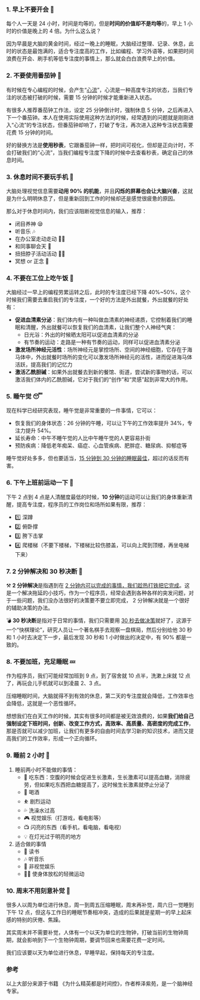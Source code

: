 ### 1. 早上不要开会 📅

每个人一天是 24 小时，时间是均等的，但是**时间的价值却不是均等**的，早上 1 小时的价值是晚上的 4 倍。为什么这么说？

因为早晨是大脑的黄金时间，经过一晚上的睡眠，大脑经过整理、记录、休息，此时的状态是最饱满的，适合专注度高的工作，比如编程、学习外语等，如果把时间浪费在开会、刷手机等低专注度的事情上，那么就会白白浪费早上的价值。

### 2. 不要使用番茄钟 🍅

有时候在专心编程的时候，会产生“<u>心流</u>”，心流是一种高度专注的状态，当我们专注的状态被打破的时候，需要 15 分钟的时候才能重新进入状态。

有很多人推荐番茄钟工作法，设定 25 分钟倒计时，强制休息 5 分钟，之后再进入下一个番茄钟。本人在使用实际使用这种方法的时候，经常遇到的问题就是刚刚进入“心流”的专注状态，但番茄钟却响了，打破了专注，再次进入这种专注状态需要花费 15 分钟的时间。

好的替换方法是**使用秒表**，它跟番茄钟一样，把时间可视化，但却是正向计时，不会打破我们的“心流”，当我们编程专注度下降的时候中去查看秒表，确定自己的休息时间。

### 3. 休息时间不要玩手机 📱

大脑处理视觉信息需要**动用 90% 的机能**，并且**闪烁的屏幕也会让大脑兴奋**，这就是为什么明明休息了，但是重新回到工作的时候却还是感觉很疲惫的原因。

那么对于休息时间内，我们应该阻断视觉信息的输入，推荐：
- 闭目养神 😪
- 听音乐 🎶
- 在办公室走动走动 🏃‍♂️
- 和同事聊会天 💑
- 扭扭脖子活动活动 💁‍♂️
- 冥想 or 正念 🧘

### 4. 不要在工位上吃午饭 🥣

大脑经过一早上的编程劳累运转之后，此时的专注度已经下降 40%~50%，这个时候我们需要去重启我们的专注度，一个好的方法是外出就餐，外出就餐的好处有：
- **促进血清素分泌**：我们体内有一种叫做血清素的神经递质，它控制着我们的睡眠和清醒，外出就餐可以恢复我们的血清素，让我们整个人神经气爽：
	- 日光浴：外出的时候晒太阳可以促进血清素的分泌
	- 有节奏的运动：走路是一种有节奏的运动，同样可以促进血清素分泌
- **激发场所神经元活性**：场所神经元是掌控场所、空间的神经细胞，它存在于海马体中，外出就餐时场所的变化可以激发场所神经元的活性，进而促进海马体活跃，提高我们的记忆力
- **激活乙酰胆碱**：如果外出就餐去到新的餐馆、街道，尝试新的事物的话，可以激活我们体内的乙酰胆碱，它对于我们的“创作”和“灵感”起到非常大的作用。


### 5. 睡午觉 😴

现在科学已经研究表现，睡午觉是非常重要的一件事情，它可以：
- 恢复我们的身体状态：26 分钟的午睡，可以让下午的工作效率提升 34%，专注力提升 54%。
- 延长寿命：中午不睡午觉的人比中午睡午觉的人更容易扑街
- 预防疾病：降低老年痴呆、癌症、心血管疾病、肥胖症、糖尿病、抑郁症等

睡午觉好处多多，但也要适当，<u>15 分钟到 30 分钟的睡眠最佳</u>，超过的话反而有害。

### 6. 下午上班前运动一下 🚴

下午 2 点到 4 点是人清醒度最低的时候，**10 分钟**的运动可以让我们的身体重新清醒，提高专注度，程序员的工作岗位和场所如果有限，推荐：
- 1️⃣ 深蹲 
- 2️⃣ 俯卧撑
- 3️⃣ 胯下击掌
- 4️⃣ 爬楼梯（不要下楼梯，下楼梯比较伤膝盖，可以向上爬到顶楼，再坐电梯下来）

### 7. 2 分钟解决和 30 秒决断 🖖

⚒️ **2 分钟解决**是指遇到在 <u>2 分钟内可以完成的事情，我们趁热打铁把它完成</u>。这是一个解决拖延的小技巧，作为一个程序员，经常会遇到各种各样的突发问题，对于一些问题，我们没办法很好的决策要不要立即完成， 2 分钟解决就是一个很好的辅助决策的办法。

💣 **30 秒决断**是指对于日常的事情，我们只需要用 <u>30 秒去做决策</u>就好了，这源于一个“快棋理论”，研究人员让一个著名棋手去观察一盘棋局，然后分别给他 30 秒和 1 小时去决定下一步，最后发现 30 秒和 1 小时做出的决定中，有 90% 都是一致的。

### 8. 不要加班，充足睡眠 💤

作为程序员，我们可能经常加班到 9 点，到了宿舍就 10 点半，洗漱上床就 12 点了，再玩会儿手机就可以到凌晨 2、3 点。

压缩睡眠时间，大脑就得不到有效的休息，第二天的专注度就会降低，工作效率也会降低，这就是一个恶性循环。

想想我们在白天工作的时候，其实有很多时间都是被无效浪费的，如果**我们给自己强制设定下班时间，创新、改变工作方式，高效率、高质量、高密度的完成工作**，那是否就可以减少加班，让我们有更多的自由时间去学习新的知识技术，进而又提高我们的工作效率，形成一个正向循环。


### 9. 睡前 2 小时 🛌

1. 睡前两小时不能做的事情：
	- 🍲 吃东西：空腹的时候会促进生长激素，生长激素可以提高血糖，消除疲劳，但如果吃东西把血糖提高了，这时候生长激素就停止分泌了
	- 🥃 喝酒
	- ⛹️ 剧烈运动
	- 💦 洗澡水过高
	- 🎮 视觉娱乐（打游戏，看电影等）
	- 📺 闪亮的东西（看手机，看电脑，看电视）
	- 💡 在灯光过于明亮的地方
2.  适合做的事情
	- 📖 读书
	- 🎶 听音乐
	- 🎨 非视觉娱乐
	- 🧘‍♂️ 使身体放松的轻微运动
 

### 10. 周末不用刻意补觉 🚫
 
 很多人以周为单位进行休息，周一到周五压缩睡眠，周末再补觉，周六日一觉睡到下午 12 点，但这与工作日的睡眠节奏相冲突，造成的后果就是星期一的早上起床感的特别的厌倦、焦躁。

其实周末并不需要补觉，人体有一个以天为单位的生物钟，打破当前的生物钟周期，就会影响到下一个生物钟周期，要调节回来也需要花费一定时间。

我们应该要以天为单位进行休息，早睡早起，保持每天的专注度。

### 参考

以上大部分来源于书籍 《为什么精英都是时间控》，作者桦泽紫苑，是一个脑神经专家。